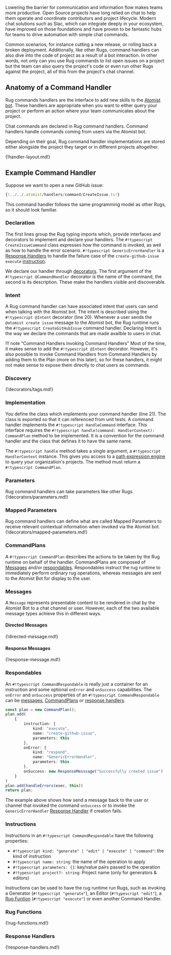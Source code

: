 Lowering the barrier for communication and information flow makes
teams more productive. Open Source projects have long relied on chat
to help them operate and coordinate contributors and project lifecycle.
Modern chat solutions such as Slac, which can integrate deeply in your ecosystem,
have improved on those foundations and have proven to be fantastic hubs for teams
to drive automation with simple chat commands.

Common scenarios, for instance cutting a new release, or rolling back a broken
deployment. Additionally, like other Rugs,  command handlers can also dive into
the code of project as a result of a bot interaction. In other words, not only
can you use Rug commands to list open issues on a project but the team can also
query the project's code or even run other Rugs against the project, all of this
from the project's chat channel.

## Anatomy of a Command Handler

Rug commands handlers are the interface to add new skills to the [Atomist bot][bot].
These handlers are appropriate when you want to either query your project
or perform an action where your team communicates about the project.

Chat commands are declared in Rug command handlers. Command handlers handle
commands coming from users via the Atomist bot.

[bot]: /user-guide/interfaces/bot.md

Depending on their goal, Rug command handler implementations are stored either alongside
the project they target or in different projects altogether.

{!handler-layout.md!}

## Example Command Handler

Suppose we want to open a new GitHub issue:

```typescript linenums="1"
{!../../.atomist/handlers/command/CreateIssue.ts!}
```

This command handler follows the same programming model as other Rugs, so it
should look familiar.

### Declaration

The first lines group the Rug typing imports which, provide interfaces and
decorators to implement and declare your handlers. The  `#!typescript CreateIssueCommand`
class expresses how the command is invoked, as well as how to handle the error
scenario. `#!typescript GenericErrorHandler` is a  [Response Handlers](#response-handlers)
to handle the failure case of the `create-github-issue` `execute` [instruction](#instructions).


We declare our handler through [decorators][decorators]. The first argument
of the `#!typescript @CommandHandler` decorator is the name of the command,
the second is its description. These make the handlers visible and discoverable.

[decorators]: https://www.typescriptlang.org/docs/handbook/decorators.html

### Intent

A Rug command handler can have associated intent that users can send when talking
with the Atomist bot. The intent is described using the `#!typescript @Intent`
decorator (line 20). Whenever a user sends the `@atomist create issue` message
to the Atomist bot, the Rug runtime runs the `#!typescript CreateGitHubIssue`
command handler. Declaring Intent is the way we declare the commands that are
made availble to users in chat.

!!! note "Command Handlers invoking Command Handlers"
    Most of the time, it makes sense to add the `#!typescript @Intent` decorator.
    However, it's also possible to invoke Command Handlers from Command Handlers
    by adding them to the Plan (more on this later), so for these handlers, it
    might not make sense to expose them directly to chat users as commands.

### Discovery

{!decorators/tags.md!}

### Implementation

You define the class which implements your command handler (line 21). The class is
exported so that it can referenced from unit tests. A command handler implements
the `#!typescript HandleCommand` interface. This interface requires the
`#!typescript handle(command: HandlerContext): CommandPlan` method to be
implemented. It is a convention for the command handler and the class that defines
it to have the same name.

The `#!typescript handle` method takes a single argument, a
`#!typescript HandlerContext` instance. This gives you access to a
[path expression engine][pxe] to query your organization's projects. The method
must return a `#!typescript CommandPlan`.

[pxe]: path-expressions.md

### Parameters

Rug command handlers can take parameters like other Rugs. {!decorators/parameters.md!}

[rugconv]: conventions.md

### Mapped Parameters

Rug command handlers can define what are called Mapped Parameters to receive
relevant contextual information when invoked via the Atomist bot. {!decorators/mapped-parameters.md!}

### CommandPlans

A `#!typescript CommandPlan` describes the actions to be taken by the Rug runtime
on behalf of the handler. CommandPlans are composed of [Messages](#messages) and/or
[respondables](#respondables). Respondables instruct the rug runtime to immediately
perform ordinary rug operations, whereas messages are sent to the Atomist Bot for
display to the user.

### Messages

A `Message` represents presentable content to be rendered in chat by the Atomist
Bot to a chat channel or user. However, each of the two available message types
achieve this in different ways.

#### Directed Messages

{!directed-message.md!}

#### Response Messages

{!response-message.md!}

### Respondables

An `#!typescript CommandRespondable` is really just a container for an instruction and
some optional `onError` and `onSuccess` capabilities. The `onError` and `onSuccess`
properties of an `#!typescript CommandRespondable` can be [messages](#messages),
[CommandPlans](#commandplans) or [response handlers](#response-handlers).

```typescript
const plan = new CommandPlan();
plan.add(
    {
        instruction: {
            kind: "execute",
            name: "create-github-issue",
            parameters: this
        },
        onError: {
            kind: "respond",
            name: "GenericErrorHandler",
            parameters: this
        },
        onSuccess: new ResponseMesssage("Successfully created issue")
    }
)
plan.add(handleErrors(exec, this))
return plan;

```

The example above shows how send a message back to the user or channel that invoked
the command `onSuccess` or to invoke the `GenericErrorHandler` [Response Handler](#response-handlers)
if creation fails.

### Instructions

Instructions in an `#!typescript CommandRespondable` have the following properties:

*   `#!typescript kind: "generate" | "edit" | "execute" | "command"`: the kind of instruction
*   `#!typescript name: string`: the name of the operation to apply
*   `#!typescript parameters: {}`: key/value pairs passed to the operation
*   `#!typescript project?: string`: Project name (only for generators & editors)

Instructions can be used to have the rug runtime run Rugs, such as invoking
a Generator (`#!typescript "generate"`), an Editor (`#!typescript "edit"`),
a [Rug Funtion](#rug-functions) (`#!typescript "execute"`) or even another Command
Handler.

### Rug Functions

{!rug-functions.md!}

### Response Handlers

{!response-handlers.md!}

